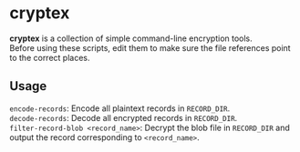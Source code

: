# cryptex #

**cryptex** is a collection of simple command-line encryption tools.  
Before using these scripts, edit them to make sure the file references point to the correct places.

## Usage ##
`encode-records`: Encode all plaintext records in `RECORD_DIR`.  
`decode-records`: Decode all encrypted records in `RECORD_DIR`.  
`filter-record-blob <record_name>`: Decrypt the blob file in `RECORD_DIR` and output the record
corresponding to `<record_name>`.
